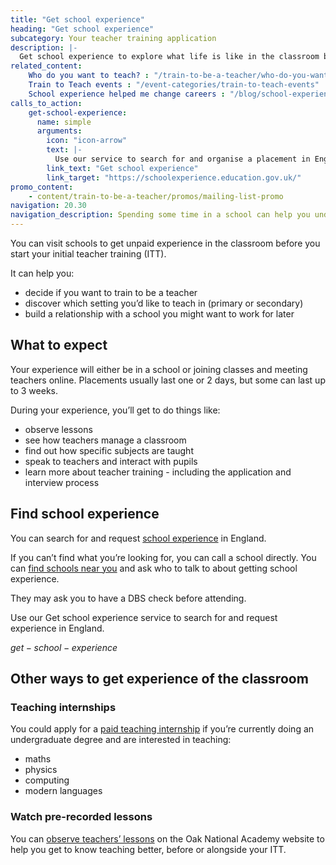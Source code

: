 ```yaml
---
title: "Get school experience"
heading: "Get school experience"
subcategory: Your teacher training application
description: |-
  Get school experience to explore what life is like in the classroom before you start your initial teacher training (ITT). Discover if teaching is for you.
related_content:
    Who do you want to teach? : "/train-to-be-a-teacher/who-do-you-want-to-teach"
    Train to Teach events : "/event-categories/train-to-teach-events"
    School experience helped me change careers : "/blog/school-experience-helped-me-decide-to-switch"
calls_to_action:
    get-school-experience:
      name: simple
      arguments:
        icon: "icon-arrow"
        text: |-
          Use our service to search for and organise a placement in England.
        link_text: "Get school experience"
        link_target: "https://schoolexperience.education.gov.uk/"
promo_content:
    - content/train-to-be-a-teacher/promos/mailing-list-promo
navigation: 20.30
navigation_description: Spending some time in a school can help you understand if teaching is right for you and give you experience to draw on in your application.
---
```


You can visit schools to get unpaid experience in the classroom before you start your initial teacher training (ITT).

It can help you:

- decide if you want to train to be a teacher
- discover which setting you’d like to teach in (primary or secondary)
- build a relationship with a school you might want to work for later

## What to expect

Your experience will either be in a school or joining classes and meeting teachers online. Placements usually last one or 2 days, but some can last up to 3 weeks.

During your experience, you’ll get to do things like:

- observe lessons
- see how teachers manage a classroom
- find out how specific subjects are taught
- speak to teachers and interact with pupils
- learn more about teacher training - including the application and interview process

## Find school experience

You can search for and request [school experience](https://schoolexperience.education.gov.uk/) in England.

If you can’t find what you’re looking for, you can call a school directly. You can [find schools near you](https://get-information-schools.service.gov.uk/) and ask who to talk to about getting school experience.

They may ask you to have a DBS check before attending.

Use our Get school experience service to search for and request experience in England.

$get-school-experience$

## Other ways to get experience of the classroom

### Teaching internships

You could apply for a [paid teaching internship](/teaching-internship-providers) if you’re currently doing an undergraduate degree and are interested in teaching:

- maths
- physics
- computing
- modern languages

### Watch pre-recorded lessons

You can [observe teachers’ lessons](https://teachers.thenational.academy/lessons-for-itt) on the Oak National Academy website to help you get to know teaching better, before or alongside your ITT.
